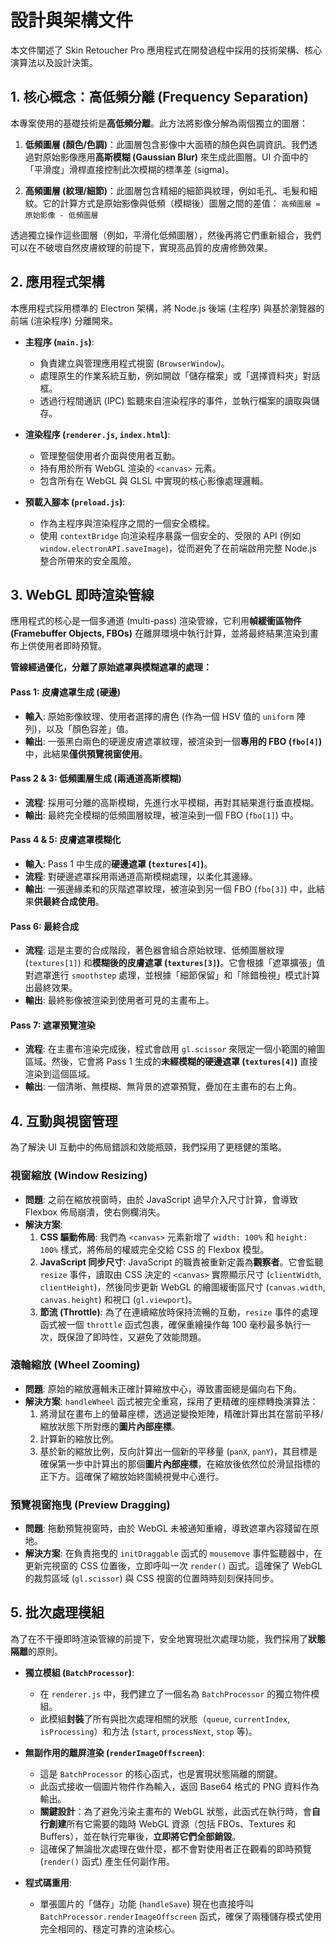 # 設計與架構文件

本文件闡述了 Skin Retoucher Pro 應用程式在開發過程中採用的技術架構、核心演算法以及設計決策。

## 1. 核心概念：高低頻分離 (Frequency Separation)

本專案使用的基礎技術是**高低頻分離**。此方法將影像分解為兩個獨立的圖層：

1.  **低頻圖層 (顏色/色調)**：此圖層包含影像中大面積的顏色與色調資訊。我們透過對原始影像應用**高斯模糊 (Gaussian Blur)** 來生成此圖層。UI 介面中的「平滑度」滑桿直接控制此次模糊的標準差 (sigma)。

2.  **高頻圖層 (紋理/細節)**：此圖層包含精細的細節與紋理，例如毛孔、毛髮和細紋。它的計算方式是原始影像與低頻（模糊後）圖層之間的差值：
    `高頻圖層 = 原始影像 - 低頻圖層`

透過獨立操作這些圖層（例如，平滑化低頻圖層），然後再將它們重新組合，我們可以在不破壞自然皮膚紋理的前提下，實現高品質的皮膚修飾效果。

## 2. 應用程式架構

本應用程式採用標準的 Electron 架構，將 Node.js 後端 (主程序) 與基於瀏覽器的前端 (渲染程序) 分離開來。

-   **主程序 (`main.js`)**:
    -   負責建立與管理應用程式視窗 (`BrowserWindow`)。
    -   處理原生的作業系統互動，例如開啟「儲存檔案」或「選擇資料夾」對話框。
    -   透過行程間通訊 (IPC) 監聽來自渲染程序的事件，並執行檔案的讀取與儲存。

-   **渲染程序 (`renderer.js`, `index.html`)**:
    -   管理整個使用者介面與使用者互動。
    -   持有用於所有 WebGL 渲染的 `<canvas>` 元素。
    -   包含所有在 WebGL 與 GLSL 中實現的核心影像處理邏輯。

-   **預載入腳本 (`preload.js`)**:
    -   作為主程序與渲染程序之間的一個安全橋樑。
    -   使用 `contextBridge` 向渲染程序暴露一個安全的、受限的 API (例如 `window.electronAPI.saveImage`)，從而避免了在前端啟用完整 Node.js 整合所帶來的安全風險。

## 3. WebGL 即時渲染管線

應用程式的核心是一個多通道 (multi-pass) 渲染管線，它利用**幀緩衝區物件 (Framebuffer Objects, FBOs)** 在離屏環境中執行計算，並將最終結果渲染到畫布上供使用者即時預覽。

**管線經過優化，分離了原始遮罩與模糊遮罩的處理：**

#### Pass 1: 皮膚遮罩生成 (硬邊)
-   **輸入**: 原始影像紋理、使用者選擇的膚色 (作為一個 HSV 值的 `uniform` 陣列)，以及「顏色容差」值。
-   **輸出**: 一張黑白兩色的硬邊皮膚遮罩紋理，被渲染到一個**專用的 FBO (`fbo[4]`)** 中，此結果**僅供預覽視窗使用**。

#### Pass 2 & 3: 低頻圖層生成 (兩通道高斯模糊)
-   **流程**: 採用可分離的高斯模糊，先進行水平模糊，再對其結果進行垂直模糊。
-   **輸出**: 最終完全模糊的低頻圖層紋理，被渲染到一個 FBO (`fbo[1]`) 中。

#### Pass 4 & 5: 皮膚遮罩模糊化
-   **輸入**: Pass 1 中生成的**硬邊遮罩 (`textures[4]`)**。
-   **流程**: 對硬邊遮罩採用兩通道高斯模糊處理，以柔化其邊緣。
-   **輸出**: 一張邊緣柔和的灰階遮罩紋理，被渲染到另一個 FBO (`fbo[3]`) 中，此結果**供最終合成使用**。

#### Pass 6: 最終合成
-   **流程**: 這是主要的合成階段，著色器會組合原始紋理、低頻圖層紋理 (`textures[1]`) 和**模糊後的皮膚遮罩 (`textures[3]`)**。它會根據「遮罩擴張」值對遮罩進行 `smoothstep` 處理，並根據「細節保留」和「除錯檢視」模式計算出最終效果。
-   **輸出**: 最終影像被渲染到使用者可見的主畫布上。

#### Pass 7: 遮罩預覽渲染
-   **流程**: 在主畫布渲染完成後，程式會啟用 `gl.scissor` 來限定一個小範圍的繪圖區域。然後，它會將 Pass 1 生成的**未經模糊的硬邊遮罩 (`textures[4]`)** 直接渲染到這個區域。
-   **輸出**: 一個清晰、無模糊、無背景的遮罩預覽，疊加在主畫布的右上角。

## 4. 互動與視窗管理

為了解決 UI 互動中的佈局錯誤和效能瓶頸，我們採用了更穩健的策略。

### 視窗縮放 (Window Resizing)
-   **問題**: 之前在縮放視窗時，由於 JavaScript 過早介入尺寸計算，會導致 Flexbox 佈局崩潰，使右側欄消失。
-   **解決方案**:
    1.  **CSS 驅動佈局**: 我們為 `<canvas>` 元素新增了 `width: 100%` 和 `height: 100%` 樣式，將佈局的權威完全交給 CSS 的 Flexbox 模型。
    2.  **JavaScript 同步尺寸**: JavaScript 的職責被重新定義為**觀察者**。它會監聽 `resize` 事件，讀取由 CSS 決定的 `<canvas>` 實際顯示尺寸 (`clientWidth`, `clientHeight`)，然後同步更新 WebGL 的繪圖緩衝區尺寸 (`canvas.width`, `canvas.height`) 和視口 (`gl.viewport`)。
    3.  **節流 (Throttle)**: 為了在連續縮放時保持流暢的互動，`resize` 事件的處理函式被一個 `throttle` 函式包裹，確保重繪操作每 100 毫秒最多執行一次，既保證了即時性，又避免了效能問題。

### 滾輪縮放 (Wheel Zooming)
-   **問題**: 原始的縮放邏輯未正確計算縮放中心，導致畫面總是偏向右下角。
-   **解決方案**: `handleWheel` 函式被完全重寫，採用了更精確的座標轉換演算法：
    1.  將滑鼠在畫布上的螢幕座標，透過逆變換矩陣，精確計算出其在當前平移/縮放狀態下所對應的**圖片內部座標**。
    2.  計算新的縮放比例。
    3.  基於新的縮放比例，反向計算出一個新的平移量 (`panX`, `panY`)，其目標是確保第一步中計算出的那個**圖片內部座標**，在縮放後依然位於滑鼠指標的正下方。這確保了縮放始終圍繞視覺中心進行。

### 預覽視窗拖曳 (Preview Dragging)
-   **問題**: 拖動預覽視窗時，由於 WebGL 未被通知重繪，導致遮罩內容殘留在原地。
-   **解決方案**: 在負責拖曳的 `initDraggable` 函式的 `mousemove` 事件監聽器中，在更新完視窗的 CSS 位置後，立即呼叫一次 `render()` 函式。這確保了 WebGL 的裁剪區域 (`gl.scissor`) 與 CSS 視窗的位置時時刻刻保持同步。

## 5. 批次處理模組

為了在不干擾即時渲染管線的前提下，安全地實現批次處理功能，我們採用了**狀態隔離**的原則。

-   **獨立模組 (`BatchProcessor`)**:
    -   在 `renderer.js` 中，我們建立了一個名為 `BatchProcessor` 的獨立物件模組。
    -   此模組**封裝**了所有與批次處理相關的狀態（`queue`, `currentIndex`, `isProcessing`）和方法 (`start`, `processNext`, `stop` 等)。

-   **無副作用的離屏渲染 (`renderImageOffscreen`)**:
    -   這是 `BatchProcessor` 的核心函式，也是實現狀態隔離的關鍵。
    -   此函式接收一個圖片物件作為輸入，返回 Base64 格式的 PNG 資料作為輸出。
    -   **關鍵設計**：為了避免污染主畫布的 WebGL 狀態，此函式在執行時，會**自行創建**所有它需要的臨時 WebGL 資源（包括 FBOs、Textures 和 Buffers），並在執行完畢後，**立即將它們全部銷毀**。
    -   這確保了無論批次處理在做什麼，都不會對使用者正在觀看的即時預覽 (`render()` 函式) 產生任何副作用。

-   **程式碼重用**:
    -   單張圖片的「儲存」功能 (`handleSave`) 現在也直接呼叫 `BatchProcessor.renderImageOffscreen` 函式，確保了兩種儲存模式使用完全相同的、穩定可靠的渲染核心。
